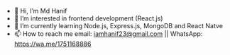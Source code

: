 - 👋 Hi, I’m Md Hanif
- 👀 I’m interested in frontend development (React.js)
- 🌱 I’m currently learning Node.js, Express.js, MongoDB and React Natve 
- 📫 How to reach me email: iamhanif23@gmail.com || WhatsApp: https://wa.me/1751168886

<!---
iamhanif/iamhanif is a ✨ special ✨ repository because its `README.md` (this file) appears on your GitHub profile.
You can click the Preview link to take a look at your changes.
--->
